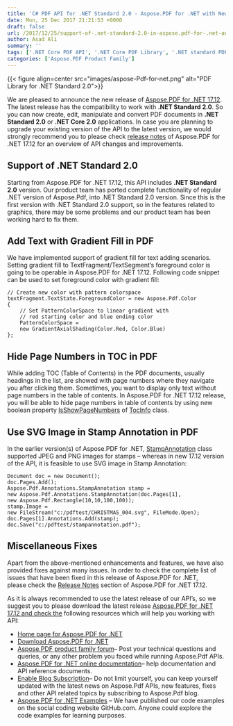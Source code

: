 ```yaml
---
title: 'C# PDF API for .NET Standard 2.0 - Aspose.PDF for .NET with New Features'
date: Mon, 25 Dec 2017 21:21:53 +0000
draft: false
url: /2017/12/25/support-of-.net-standard-2.0-in-aspose.pdf-for-.net-and-new-features/
author: Asad Ali
summary: ''
tags: ['.NET Core PDF API', '.NET Core PDF Library', '.NET standard PDF library', 'Asad Ali', 'Generate PDF in .NET Core', 'Generate PDF in .NET Standard', 'PDF API for ASP.NET Core']
categories: ['Aspose.PDF Product Family']
---
```




{{< figure align=center src="images/aspose-Pdf-for-net.png" alt="PDF Library for .NET Standard 2.0">}}


We are pleased to announce the new release of [Aspose.PDF for .NET 17.12][1]. The latest release has the compatibility to work with **.NET Standard 2.0**. So you can now create, edit, manipulate and convert PDF documents in **.NET Standard 2.0** or **.NET Core 2.0** applications. In case you are planning to upgrade your existing version of the API to the latest version, we would strongly recommend you to please check [release notes][2] of Aspose.PDF for .NET 17.12 for an overview of API changes and improvements.

## Support of .NET Standard 2.0

Starting from Aspose.PDF for .NET 17.12, this API includes **.NET Standard 2.0** version. Our product team has ported complete functionality of regular .NET version of Aspose.Pdf, into .NET Standard 2.0 version. Since this is the first version with .NET Standard 2.0 support, so in the features related to graphics, there may be some problems and our product team has been working hard to fix them.

## Add Text with Gradient Fill in PDF

We have implemented support of gradient fill for text adding scenarios. Setting gradient fill to TextFragment/TextSegment’s foreground color is going to be operable in Aspose.PDF for .NET 17.12. Following code snippet can be used to set foreground color with gradient fill:

```
// Create new color with pattern colorspace
textFragment.TextState.ForegroundColor = new Aspose.Pdf.Color
{
    // Set PatternColorSpace to linear gradient with 
    // red starting color and blue ending color
    PatternColorSpace = 
    new GradientAxialShading(Color.Red, Color.Blue)
};
```

## Hide Page Numbers in TOC in PDF

While adding TOC (Table of Contents) in the PDF documents, usually headings in the list, are showed with page numbers where they navigate you after clicking them. Sometimes, you want to display only text without page numbers in the table of contents. In Aspose.PDF for .NET 17.12 release, you will be able to hide page numbers in table of contents by using new boolean property [IsShowPageNumbers][3] of [TocInfo][4] class.

## Use SVG Image in Stamp Annotation in PDF

In the earlier version(s) of Aspose.PDF for .NET, [StampAnnotation][5] class supported JPEG and PNG images for stamps – whereas in new 17.12 version of the API, it is feasible to use SVG image in Stamp Annotation:

```
Document doc = new Document();
doc.Pages.Add();
Aspose.Pdf.Annotations.StampAnnotation stamp = 
new Aspose.Pdf.Annotations.StampAnnotation(doc.Pages[1], 
new Aspose.Pdf.Rectangle(10,10,100,100));
stamp.Image = 
new FileStream("c:/pdftest/CHRISTMAS_004.svg", FileMode.Open);
doc.Pages[1].Annotations.Add(stamp);
doc.Save("c:/pdftest/stampannotation.pdf");
```

## Miscellaneous Fixes

Apart from the above-mentioned enhancements and features, we have also provided fixes against many issues. In order to check the complete list of issues that have been fixed in this release of Aspose.PDF for .NET, please check the [Release Notes][6] section of Aspose.PDF for .NET 17.12.

As it is always recommended to use the latest release of our API’s, so we suggest you to please download the latest release [Aspose.PDF for .NET 17.12 and check the][7] following resources which will help you working with API:

*   [Home page for Aspose.PDF for .NET][8]
*   [Download Aspose.PDF for .NET][9]
*   [Aspose.PDF product family forum][10]– Post your technical questions and queries, or any other problem you faced while running Aspose.Pdf APIs.
*   [Aspose.PDF for .NET online documentation][11]– help documentation and API reference documents.
*   [Enable Blog Subscription][12]– Do not limit yourself, you can keep yourself updated with the latest news on Aspose.Pdf APIs, new features, fixes and other API related topics by subscribing to Aspose.Pdf blog.
*   [Aspose.PDF for .NET Examples][13] – We have published our code examples on the social coding website GitHub.com. Anyone could explore the code examples for learning purposes.




[1]: https://www.nuget.org/packages/Aspose.Pdf/17.12.0
[2]: https://docs.aspose.com/display/pdfnet/Aspose.Pdf+for+.NET+17.12+Release+Notes
[3]: https://apireference.aspose.com/net/pdf/aspose.pdf/tocinfo/properties/isshowpagenumbers
[4]: https://apireference.aspose.com/net/pdf/aspose.pdf/tocinfo
[5]: https://apireference.aspose.com/net/pdf/aspose.pdf.annotations/stampannotation/
[6]: https://docs.aspose.com/display/pdfnet/Aspose.Pdf+for+.NET+17.12+Release+Notes
[7]: https://www.nuget.org/packages/Aspose.Pdf/17.12.0
[8]: https://products.aspose.com/pdf/net
[9]: https://www.nuget.org/packages/Aspose.Pdf/
[10]: https://forums.aspose.com/c/pdf
[11]: https://docs.aspose.com/display/pdfnet/Home
[12]: https://blog.aspose.com/category/pdf/
[13]: https://github.com/aspose-pdf/Aspose.Pdf-for-.NET




